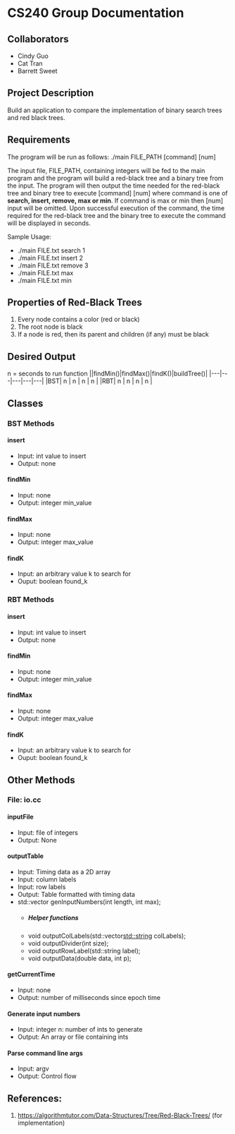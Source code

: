# CS240 Group Documentation

## Collaborators
- Cindy Guo
- Cat Tran
- Barrett Sweet


## Project Description
Build an application to compare the implementation of binary search trees and red black trees.


## Requirements
The program will be run as follows:
./main FILE_PATH [command] [num]

The input file, FILE_PATH, containing integers will be fed to the main program and the program will build a red-black tree and a binary tree from the input. The program will then output the time needed for the red-black tree and binary tree to execute [command] [num] where command is one of **search, insert, remove, max or min**. If command is max or min then [num] input will be omitted. Upon successful execution of the command, the time required for the red-black tree and the binary tree to execute the command will be displayed in seconds. 

Sample Usage: 
* ./main FILE.txt search 1
* ./main FILE.txt insert 2
* ./main FILE.txt remove 3
* ./main FILE.txt max
* ./main FILE.txt min


## Properties of Red-Black Trees
1. Every node contains a color (red or black)
2. The root node is black
3. If a node is red, then its parent and children (if any) must be black


## Desired Output
n = seconds to run function
||findMin()|findMax()|findK()|buildTree()|
|---|---|---|---|---|
|BST| n | n | n | n |
|RBT| n | n | n | n |


## Classes

### BST Methods

#### insert
- Input: int value to insert
- Output: none
#### findMin
- Input: none
- Output: integer min_value
#### findMax
- Input: none
- Output: integer max_value
#### findK
- Input: an arbitrary value k to search for
- Ouput: boolean found_k

### RBT Methods

#### insert
- Input: int value to insert
- Output: none
#### findMin
- Input: none
- Output: integer min_value
#### findMax
- Input: none
- Output: integer max_value
#### findK
- Input: an arbitrary value k to search for
- Ouput: boolean found_k


## Other Methods
### File: io.cc

#### inputFile
- Input: file of integers
- Output: None
#### outputTable
- Input: Timing data as a 2D array
- Input: column labels 
- Input: row labels
- Output: Table formatted with timing data
- std::vector<int> genInputNumbers(int length, int max);
  - ##### Helper functions
  - void outputColLabels(std::vector<std::string> colLabels);
  - void outputDivider(int size);
  - void outputRowLabel(std::string label);
  - void outputData(double data, int p);
#### getCurrentTime
- Input: none
- Output: number of milliseconds since epoch time
#### Generate input numbers
- Input: integer n: number of ints to generate
- Output: An array or file containing ints
#### Parse command line args
- Input: argv
- Output: Control flow


## References:
1. https://algorithmtutor.com/Data-Structures/Tree/Red-Black-Trees/ (for implementation)
